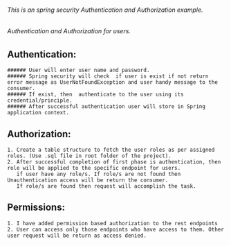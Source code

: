 ###### This is an spring security Authentication and Authorization example.

###### Authentication and Authorization for users.

## Authentication:
    ###### User will enter user name and password.
    ###### Spring security will check  if user is exist if not return error message as UserNotFoundException and user handy message to the consumer.
    ###### If exist, then  authenticate to the user using its credential/principle.
    ###### After successful authentication user will store in Spring application context.
    
## Authorization:
    1. Create a table structure to fetch the user roles as per assigned roles. (Use .sql file in root folder of the project).
    2. After successful completion of first phase is authentication, then role will be applied to the specific endpoint for users.
       if user have any role/s. If role/s are not found then Unauthentication access will be return the consumer. 
       If role/s are found then request will accomplish the task.

## Permissions:
	1. I have added permission based authorization to the rest endpoints
	2. User can access only those endpoints who have access to them. Other user request will be return as access denied.
	
